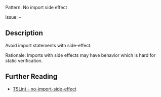 Pattern: No import side effect

Issue: -

## Description

Avoid import statements with side-effect.  
  
Rationale: Imports with side effects may have behavior which is hard for static verification.

## Further Reading

* [TSLint - no-import-side-effect](https://palantir.github.io/tslint/rules/no-import-side-effect)